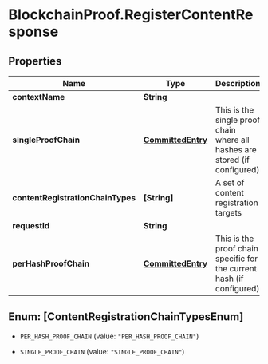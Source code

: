 # BlockchainProof.RegisterContentResponse

## Properties
Name | Type | Description | Notes
------------ | ------------- | ------------- | -------------
**contextName** | **String** |  | 
**singleProofChain** | [**CommittedEntry**](CommittedEntry.md) | This is the single proof chain where all hashes are stored (if configured) | [optional] 
**contentRegistrationChainTypes** | **[String]** | A set of content registration targets | [optional] 
**requestId** | **String** |  | [optional] 
**perHashProofChain** | [**CommittedEntry**](CommittedEntry.md) | This is the proof chain specific for the current hash (if configured) | [optional] 


<a name="[ContentRegistrationChainTypesEnum]"></a>
## Enum: [ContentRegistrationChainTypesEnum]


* `PER_HASH_PROOF_CHAIN` (value: `"PER_HASH_PROOF_CHAIN"`)

* `SINGLE_PROOF_CHAIN` (value: `"SINGLE_PROOF_CHAIN"`)




